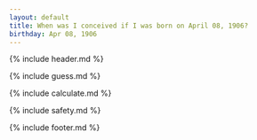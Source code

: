 ```yaml
---
layout: default
title: When was I conceived if I was born on April 08, 1906?
birthday: Apr 08, 1906
---
```


{% include header.md %}

{% include guess.md %}

{% include calculate.md %}

{% include safety.md %}

{% include footer.md %}



